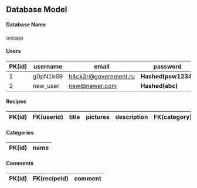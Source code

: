 ## Database Model
#### Database Name
oreapp
#### Users
|PK(id)| username | email | password | firstname | lastname | address | complete |
|--|--|--|--|--|--|--|--|
1|g0pN1k69|h4ck3r@government.ru|**Hashed(psw1234)**|-|-|-|0
| 2|new_user|new@newer.com|**Hashed(abc)**|-|-|-|0|
#### Recipes

|PK(id)| FK(userid) | title | pictures | description |FK(category)|difficulty|time|tags
|--|--|--|--|--|--|--|--|--|

#### Categories
|PK(id)| name |
|--|--|

#### Comments
|PK(id)| FK(recipeid) | comment
|--|--|--|

